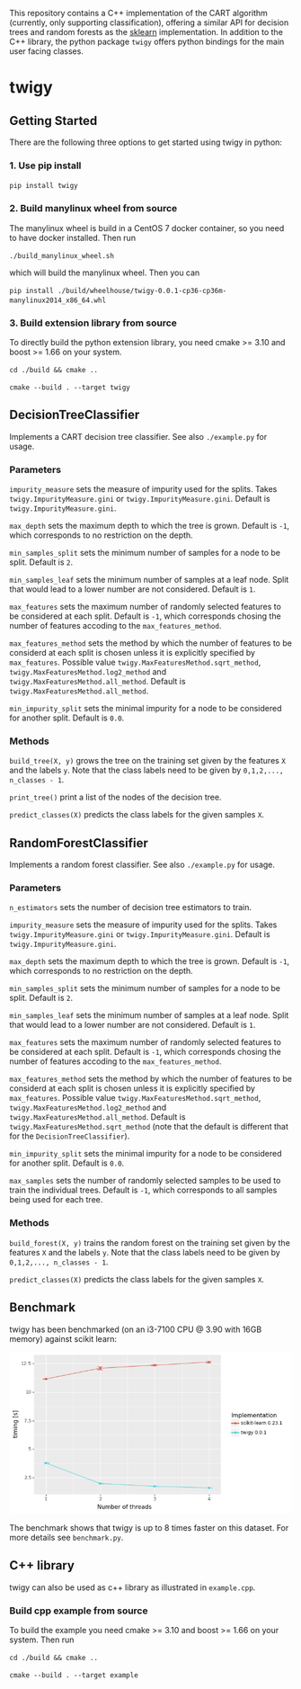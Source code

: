 This repository contains a C++ implementation of the CART algorithm (currently, only supporting classification), offering a similar API for decision trees and random forests as the [sklearn](https://scikit-learn.org/stable/) implementation. In addition to the C++ library, the python package `twigy` offers python bindings for the main user facing classes.

# twigy

## Getting Started

There are the following three options to get started using twigy in python:

### 1. Use pip install 

`pip install twigy`

### 2. Build manylinux wheel from source

The manylinux wheel is build in a CentOS 7 docker container, so you need to have docker installed. Then run

`./build_manylinux_wheel.sh`

which will build the manylinux wheel. Then you can 

`pip install ./build/wheelhouse/twigy-0.0.1-cp36-cp36m-manylinux2014_x86_64.whl`

### 3. Build extension library from source

To directly build the python extension library, you need cmake >= 3.10 and boost >= 1.66 on your system.

`cd ./build && cmake ..`

`cmake --build . --target twigy`

## DecisionTreeClassifier

Implements a CART decision tree classifier. See also `./example.py` for usage. 

### Parameters

`impurity_measure` sets the measure of impurity used for the splits. Takes `twigy.ImpurityMeasure.gini` or `twigy.ImpurityMeasure.gini`. Default is `twigy.ImpurityMeasure.gini`.

`max_depth` sets the maximum depth to which the tree is grown. Default is `-1`,  which corresponds to no restriction on the depth.

`min_samples_split` sets the minimum number of samples for a node to be split. Default is `2`.

`min_samples_leaf` sets the minimum number of samples at a leaf node. Split that would lead to a lower number are not considered. Default is `1`. 

`max_features` sets the maximum number of randomly selected features to be considered at each split. Default is `-1`, which corresponds chosing the number of features accoding to the `max_features_method`.

`max_features_method` sets the method by which the number of features to be considerd at each split is chosen unless it is explicitly specified by `max_features`. Possible value `twigy.MaxFeaturesMethod.sqrt_method`, `twigy.MaxFeaturesMethod.log2_method` and `twigy.MaxFeaturesMethod.all_method`. Default is `twigy.MaxFeaturesMethod.all_method`.

`min_impurity_split` sets the minimal impurity for a node to be considered for another split. Default is `0.0`.

### Methods

`build_tree(X, y)` grows the tree on the training set given by the features `X` and the labels `y`. Note that the class labels need to be given by `0,1,2,..., n_classes - 1`. 

`print_tree()` print a list of the nodes of the decision tree.

`predict_classes(X)` predicts the class labels for the given samples `X`.

## RandomForestClassifier

Implements a random forest classifier. See also `./example.py` for usage.

### Parameters

`n_estimators` sets the number of decision tree estimators to train. 

`impurity_measure` sets the measure of impurity used for the splits. Takes `twigy.ImpurityMeasure.gini` or `twigy.ImpurityMeasure.gini`. Default is `twigy.ImpurityMeasure.gini`.

`max_depth` sets the maximum depth to which the tree is grown. Default is `-1`,  which corresponds to no restriction on the depth.

`min_samples_split` sets the minimum number of samples for a node to be split. Default is `2`.

`min_samples_leaf` sets the minimum number of samples at a leaf node. Split that would lead to a lower number are not considered. Default is `1`. 

`max_features` sets the maximum number of randomly selected features to be considered at each split. Default is `-1`, which corresponds chosing the number of features accoding to the `max_features_method`.

`max_features_method` sets the method by which the number of features to be considerd at each split is chosen unless it is explicitly specified by `max_features`. Possible value `twigy.MaxFeaturesMethod.sqrt_method`, `twigy.MaxFeaturesMethod.log2_method` and `twigy.MaxFeaturesMethod.all_method`. Default is `twigy.MaxFeaturesMethod.sqrt_method` (note that the default is different that for the `DecisionTreeClassifier`).

`min_impurity_split` sets the minimal impurity for a node to be considered for another split. Default is `0.0`.

`max_samples` sets the number of randomly selected samples to be used to train the individual trees. Default is `-1`, which corresponds to all samples being used for each tree. 

### Methods

`build_forest(X, y)` trains the random forest on the training set given by the features `X` and the labels `y`. Note that the class labels need to be given by `0,1,2,..., n_classes - 1`. 

`predict_classes(X)` predicts the class labels for the given samples `X`.

## Benchmark

twigy has been benchmarked (on an i3-7100 CPU @ 3.90 with 16GB memory) against scikit learn:

![](./benchmark.png)

The benchmark shows that twigy is up to 8 times faster on this dataset. For more details see `benchmark.py`.

## C++ library

twigy can also be used as c++ library as illustrated in `example.cpp`. 

### Build cpp example from source

To build the example you need cmake >= 3.10 and boost >= 1.66 on your system. Then run 

`cd ./build && cmake ..`
 
`cmake --build . --target example`